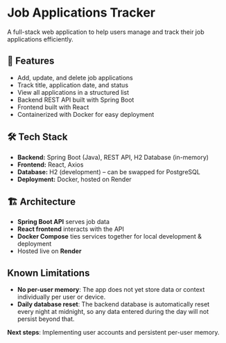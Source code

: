 # Job Applications Tracker

A full-stack web application to help users manage and track their job applications efficiently.  

## 🚀 Features
- Add, update, and delete job applications
- Track title,  application date, and status
- View all applications in a structured list
- Backend REST API built with Spring Boot
- Frontend built with React
- Containerized with Docker for easy deployment

## 🛠️ Tech Stack
- **Backend:** Spring Boot (Java), REST API, H2 Database (in-memory)
- **Frontend:** React, Axios
- **Database:** H2 (development) – can be swapped for PostgreSQL
- **Deployment:** Docker, hosted on Render

## 🏗️ Architecture
- **Spring Boot API** serves job data
- **React frontend** interacts with the API
- **Docker Compose** ties services together for local development & deployment
- Hosted live on **Render**


## Known Limitations

- **No per-user memory**: The app does not yet store data or context individually per user or device.  
- **Daily database reset**: The backend database is automatically reset every night at midnight, so any data entered during the day will not persist beyond that.

**Next steps**: Implementing user accounts and persistent per-user memory.

